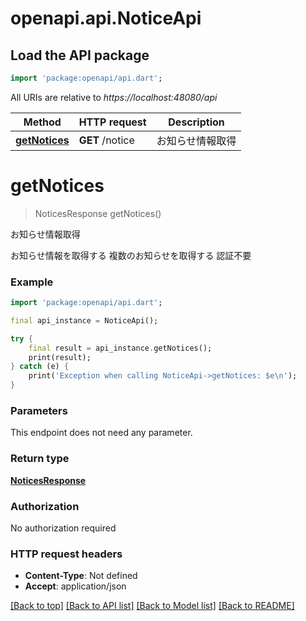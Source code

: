 # openapi.api.NoticeApi

## Load the API package
```dart
import 'package:openapi/api.dart';
```

All URIs are relative to *https://localhost:48080/api*

Method | HTTP request | Description
------------- | ------------- | -------------
[**getNotices**](NoticeApi.md#getnotices) | **GET** /notice | お知らせ情報取得


# **getNotices**
> NoticesResponse getNotices()

お知らせ情報取得

お知らせ情報を取得する 複数のお知らせを取得する 認証不要 

### Example
```dart
import 'package:openapi/api.dart';

final api_instance = NoticeApi();

try {
    final result = api_instance.getNotices();
    print(result);
} catch (e) {
    print('Exception when calling NoticeApi->getNotices: $e\n');
}
```

### Parameters
This endpoint does not need any parameter.

### Return type

[**NoticesResponse**](NoticesResponse.md)

### Authorization

No authorization required

### HTTP request headers

 - **Content-Type**: Not defined
 - **Accept**: application/json

[[Back to top]](#) [[Back to API list]](../README.md#documentation-for-api-endpoints) [[Back to Model list]](../README.md#documentation-for-models) [[Back to README]](../README.md)

